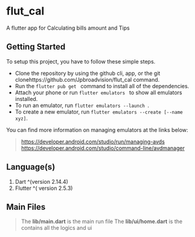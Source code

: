 # flut_cal

A flutter app for Calculating bills amount and Tips

## Getting Started

To setup this project, you have to follow these simple steps.
<ul>
<li> Clone the repository by using the github cli, app, or the git clonehttps://github.com/Jpbroadvision/flut_cal command.</li>
<li>Run the <code>flutter pub get </code> command to install all of the dependencies.</li>
<li>Attach your phone or run <code>flutter emulators </code> to show all emulators installed.</li>
<li>To run an emulator, run <code>flutter emulators --launch <emulator id></code>.</li>
<li>To create a new emulator, run <code>flutter emulators --create [--name xyz]</code>.</li>
</ul>

You can find more information on managing emulators at the links below:
  > https://developer.android.com/studio/run/managing-avds
  > https://developer.android.com/studio/command-line/avdmanager

## Language(s)
1. Dart ^(version 2.14.4) 
2. Flutter ^( version 2.5.3)

## Main Files
> The **lib/main.dart** is the main run file
> The **lib/ui/home.dart** is the contains all the logics and ui



